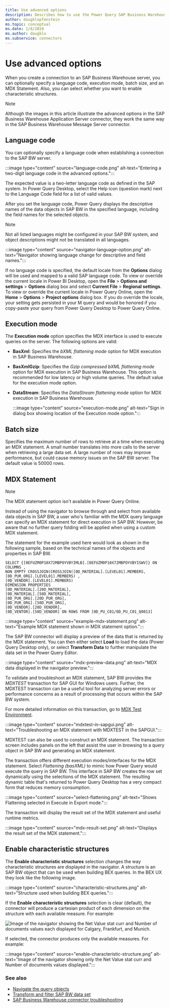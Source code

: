 ```yaml
---
title: Use advanced options
description: Describes how to use the Power Query SAP Business Warehouse connector advanced sign-in options.
author: dougklopfenstein
ms.topic: conceptual
ms.date: 1/8/2024
ms.author: dougklo
ms.subservice: connectors
---
```


# Use advanced options

When you create a connection to an SAP Business Warehouse server, you can optionally specify a language code, execution mode, batch size, and an MDX Statement. Also, you can select whether you want to enable characteristic structures.

> [!NOTE]
> Although the images in this article illustrate the advanced options in the SAP Business Warehouse Application Server connector, they work the same way in the SAP Business Warehouse Message Server connector.

## Language code

You can optionally specify a language code when establishing a connection to the SAP BW server.

:::image type="content" source="language-code.png" alt-text="Entering a two-digit language code in the advanced options.":::

The expected value is a two-letter language code as defined in the SAP system. In Power Query Desktop, select the Help icon (question mark) next to the Language Code field for a list of valid values.

After you set the language code, Power Query displays the descriptive names of the data objects in SAP BW in the specified language, including the field names for the selected objects.

> [!NOTE]
> Not all listed languages might be configured in your SAP BW system, and object descriptions might not be translated in all languages.

:::image type="content" source="navigator-language-option.png" alt-text="Navigator showing language change for descriptive and field names.":::

If no language code is specified, the default locale from the **Options** dialog will be used and mapped to a valid SAP language code. To view or override the current locale in Power BI Desktop, open the **File** > **Options and settings** > **Options** dialog box and select **Current File** > **Regional settings**. To view or override the current locale in Power Query Online, open the **Home** > **Options** > **Project options** dialog box. If you do override the locale, your setting gets persisted in your M query and would be honored if you copy-paste your query from Power Query Desktop to Power Query Online.

## Execution mode

The **Execution mode** option specifies the MDX interface is used to execute queries on the server. The following options are valid:

* **BasXml**: Specifies the *bXML flattening mode* option for MDX execution in SAP Business Warehouse.
* **BasXmlGzip**: Specifies the *Gzip compressed bXML flattening mode* option for MDX execution in SAP Business Warehouse. This option is recommended for low latency or high volume queries. The default value for the execution mode option.
* **DataStream**: Specifies the *DataStream flattening mode* option for MDX execution in SAP Business Warehouse.

   :::image type="content" source="execution-mode.png" alt-text="Sign in dialog box showing location of the Execution mode option.":::

## Batch size

Specifies the maximum number of rows to retrieve at a time when executing an MDX statement. A small number translates into more calls to the server when retrieving a large data set. A large number of rows may improve performance, but could cause memory issues on the SAP BW server. The default value is 50000 rows.

## MDX Statement

> [!NOTE]
>The MDX statement option isn't available in Power Query Online.

Instead of using the navigator to browse through and select from available data objects in SAP BW, a user who's familiar with the MDX query language can specify an MDX statement for direct execution in SAP BW. However, be aware that no further query folding will be applied when using a custom MDX statement.

The statement for the example used here would look as shown in the following sample, based on the technical names of the objects and properties in SAP BW.

```
SELECT {[0EFUZM0P10X72MBPOYVBYIMLB].[0EFUZM0P10X72MBPOYVBYISWV]} ON COLUMNS ,
NON EMPTY CROSSJOIN(CROSSJOIN([0D_MATERIAL].[LEVEL01].MEMBERS,[0D_PUR_ORG].[LEVEL01].MEMBERS) ,
[0D_VENDOR].[LEVEL01].MEMBERS)
DIMENSION PROPERTIES
[0D_MATERIAL].[20D_MATERIAL],
[0D_MATERIAL].[50D_MATERIAL],
[0D_PUR_ORG].[20D_PUR_ORG],
[0D_PUR_ORG].[50D_PUR_ORG],
[0D_VENDOR].[20D_VENDOR],
[0D_VENTOR].[50D_VENDOR] ON ROWS FROM [0D_PU_C01/0D_PU_C01_Q0013]
```

:::image type="content" source="example-mdx-statement.png" alt-text="Example MDX statement shown in MDX statement option.":::

The SAP BW connector will display a preview of the data that is returned by the MDX statement. You can then either select **Load** to load the data (Power Query Desktop only), or select **Transform Data** to further manipulate the data set in the Power Query Editor.

:::image type="content" source="mdx-preview-data.png" alt-text="MDX data displayed in the navigator preview.":::

To validate and troubleshoot an MDX statement, SAP BW provides the *MDXTEST* transaction for SAP GUI for Windows users. Further, the MDXTEST transaction can be a useful tool for analyzing server errors or performance concerns as a result of processing that occurs within the SAP BW system.

For more detailed information on this transaction, go to [MDX Test Environment](https://help.sap.com/viewer/64e2cdef95134a2b8870ccfa29cbedc3/7.3.15/en-US/19fdd486b13c43e2ad9f562a3222a480.html).

:::image type="content" source="mdxtest-in-sapgui.png" alt-text="Troubleshooting an MDX statement with MDXTEST in the SAPGUI.":::

MDXTEST can also be used to construct an MDX statement. The transaction screen includes panels on the left that assist the user in browsing to a query object in SAP BW and generating an MDX statement.

The transaction offers different execution modes/interfaces for the MDX statement. Select *Flattening (basXML)* to mimic how Power Query would execute the query in SAP BW. This interface in SAP BW creates the row set dynamically using the selections of the MDX statement. The resulting dynamic table that's returned to Power Query Desktop has a very compact form that reduces memory consumption.

:::image type="content" source="select-flattening.png" alt-text="Shows Flattening selected in Execute in Export mode.":::

The transaction will display the result set of the MDX statement and useful runtime metrics.

:::image type="content" source="mdx-result-set.png" alt-text="Displays the result set of the MDX statement.":::

## Enable characteristic structures

The **Enable characteristic structures** selection changes the way characteristic structures are displayed in the navigator. A structure is an SAP BW object that can be used when building BEX queries. In the BEX UX they look like the following image.

:::image type="content" source="characteristic-structures.png" alt-text="Structure used when building BEX queries.":::

If the **Enable characteristic structures** selection is clear (default), the connector will produce a cartesian product of each dimension on the structure with each available measure. For example:

![Image of the navigator showing the Net Value stat curr and Number of documents values each displayed for Calgary, Frankfurt, and Munich.](clear-characteristic-structure.png)

If selected, the connector produces only the available measures. For example:

:::image type="content" source="enable-characteristic-structure.png" alt-text="Image of the navigator showing only the Net Value stat curr and Number of documents values displayed.":::

### See also

* [Navigate the query objects](navigate-query-objects.md)
* [Transform and filter SAP BW data set](transform-filter-sap-bw-data.md)
* [SAP Business Warehouse connector troubleshooting](sap-bw-troubleshooting.md)
